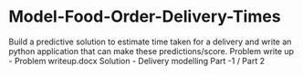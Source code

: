 # Model-Food-Order-Delivery-Times
Build a predictive solution to estimate time taken for a delivery and write an python application that can make these predictions/score.
Problem write up - Problem writeup.docx
Solution - Delivery modelling Part -1 / Part 2

